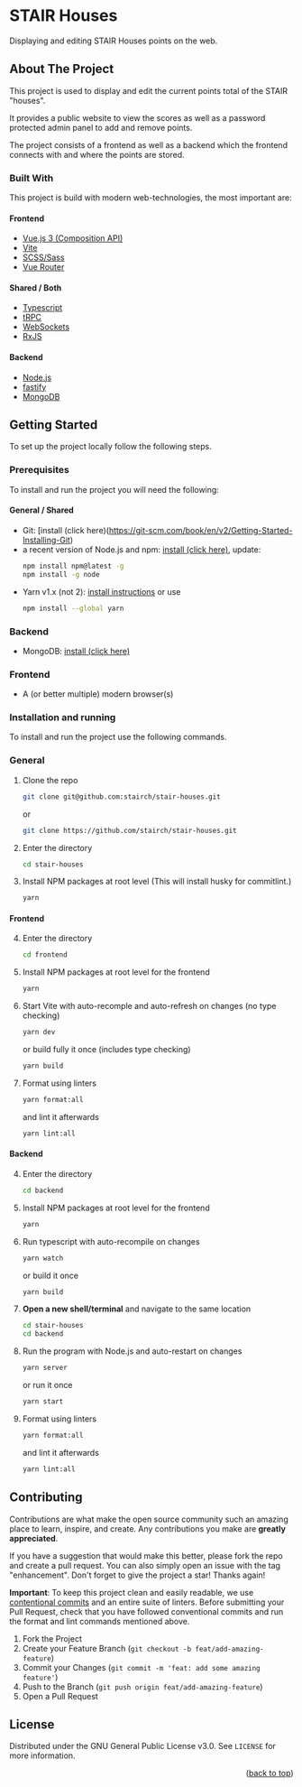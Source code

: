 # STAIR Houses

Displaying and editing STAIR Houses points on the web.

## About The Project

This project is used to display and edit the current points total of the STAIR "houses".

It provides a public website to view the scores as well as a password protected admin panel to add and remove points.

The project consists of a frontend as well as a backend which the frontend connects with and where the points are stored.


### Built With

This project is build with modern web-technologies, the most important are:

#### Frontend
* [Vue.js 3 (Composition API)](https://vuejs.org/)
* [Vite](https://vitejs.dev)
* [SCSS/Sass](https://sass-lang.com)
* [Vue Router](https://router.vuejs.org)

#### Shared / Both
* [Typescript](https://www.typescriptlang.org)
* [tRPC](https://trpc.io)
* [WebSockets](https://developer.mozilla.org/de/docs/Web/API/WebSockets_API)
* [RxJS](https://rxjs.dev)

#### Backend
* [Node.js](https://nodejs.org/en/)
* [fastify](https://www.fastify.io)
* [MongoDB](https://www.mongodb.com)


<!-- GETTING STARTED -->
## Getting Started

To set up the project locally follow the following steps.

### Prerequisites

To install and run the project you will need the following:

#### General / Shared
* Git: [install (click here)(https://git-scm.com/book/en/v2/Getting-Started-Installing-Git)
* a recent version of Node.js and npm: 
[install (click here)](https://nodejs.dev/learn/how-to-install-nodejs), update:
  ```sh
  npm install npm@latest -g
  npm install -g node
  ```
* Yarn v1.x (not 2): [install instructions](https://classic.yarnpkg.com/lang/en/docs/install/#mac-stable) or use 
  ```sh
  npm install --global yarn
  ```
  
### Backend
* MongoDB: [install (click here)](https://www.mongodb.com/docs/guides/server/install/)

### Frontend
* A (or better multiple) modern browser(s)

### Installation and running

To install and run the project use the following commands.

### General
1. Clone the repo
   ```sh
   git clone git@github.com:stairch/stair-houses.git
   ```
   or
   ```sh
   git clone https://github.com/stairch/stair-houses.git
   ```
2. Enter the directory
   ```sh
   cd stair-houses
   ```
3. Install NPM packages at root level (This will install husky for commitlint.)
   ```sh
   yarn
   ```

#### Frontend
4. Enter the directory
   ```sh
   cd frontend
   ```
5. Install NPM packages at root level for the frontend
   ```sh
   yarn
   ```
6. Start Vite with auto-recomple and auto-refresh on changes (no type checking)
   ```sh
   yarn dev
   ```
   or build fully it once (includes type checking)
   ```sh
   yarn build
   ```
7. Format using linters
   ```sh
   yarn format:all
   ```
   and lint it afterwards
   ```sh
   yarn lint:all
   ```

#### Backend
4. Enter the directory
   ```sh
   cd backend
   ```
5. Install NPM packages at root level for the frontend
   ```sh
   yarn
   ```
6. Run typescript with auto-recompile on changes
   ```sh
   yarn watch
   ```
   or build it once
   ```sh
   yarn build
   ```
7. **Open a new shell/terminal** and navigate to the same location
   ```sh
   cd stair-houses
   cd backend
   ```
8. Run the program with Node.js and auto-restart on changes
   ```sh
   yarn server
   ```
   or run it once
   ```sh
   yarn start
   ```
9. Format using linters
   ```sh
   yarn format:all
   ```
   and lint it afterwards
   ```sh
   yarn lint:all
   ```

## Contributing

Contributions are what make the open source community such an amazing place to learn, inspire, and create. Any contributions you make are **greatly appreciated**.

If you have a suggestion that would make this better, please fork the repo and create a pull request. You can also simply open an issue with the tag "enhancement".
Don't forget to give the project a star! Thanks again!

**Important**: To keep this project clean and easily readable, we use [contentional commits](https://www.conventionalcommits.org/en/v1.0.0/) and an entire suite of linters.
Before submitting your Pull Request, check that you have followed conventional commits and run the format and lint commands mentioned above.

1. Fork the Project
2. Create your Feature Branch (`git checkout -b feat/add-amazing-feature`)
3. Commit your Changes (`git commit -m 'feat: add some amazing feature'`)
4. Push to the Branch (`git push origin feat/add-amazing-feature`)
5. Open a Pull Request


## License

Distributed under the GNU General Public License v3.0. See `LICENSE` for more information.

<p align="right">(<a href="#top">back to top</a>)</p>
